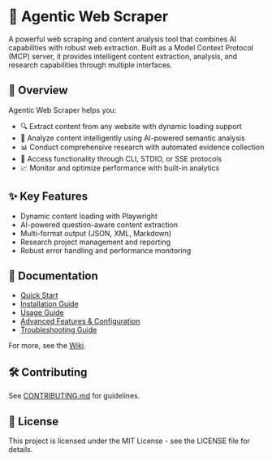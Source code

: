 # 🚀 Agentic Web Scraper

A powerful web scraping and content analysis tool that combines AI capabilities with robust web extraction. Built as a Model Context Protocol (MCP) server, it provides intelligent content extraction, analysis, and research capabilities through multiple interfaces.

## 🌟 Overview

Agentic Web Scraper helps you:

- 🔍 Extract content from any website with dynamic loading support
- 🧠 Analyze content intelligently using AI-powered semantic analysis
- 📊 Conduct comprehensive research with automated evidence collection
- 🚀 Access functionality through CLI, STDIO, or SSE protocols
- 📈 Monitor and optimize performance with built-in analytics

## ✨ Key Features

- Dynamic content loading with Playwright
- AI-powered question-aware content extraction
- Multi-format output (JSON, XML, Markdown)
- Research project management and reporting
- Robust error handling and performance monitoring

## 📖 Documentation

- [Quick Start](docs/quick_start.md)
- [Installation Guide](docs/installation.md)
- [Usage Guide](docs/usage.md)
- [Advanced Features & Configuration](docs/advanced.md)
- [Troubleshooting Guide](docs/troubleshooting.md)

For more, see the [Wiki](https://github.com/thukabjj/Agentic-web-scraper/wiki).

## 🛠 Contributing

See [CONTRIBUTING.md](CONTRIBUTING.md) for guidelines.

## 📄 License

This project is licensed under the MIT License - see the LICENSE file for details.

